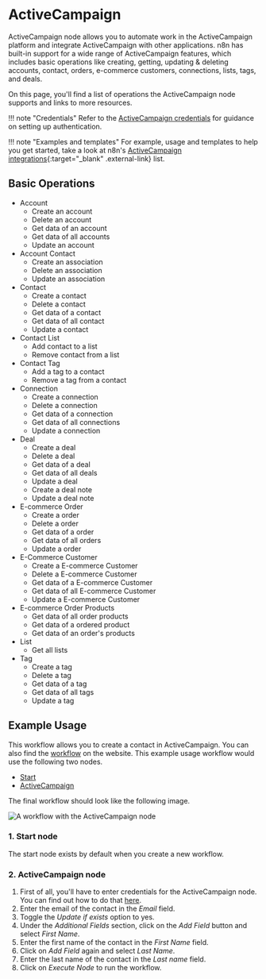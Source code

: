 # ActiveCampaign

ActiveCampaign node allows you to automate work in the ActiveCampaign platform and integrate ActiveCampaign with other applications. n8n has built-in support for a wide range of ActiveCampaign features, which includes basic operations like creating, getting, updating & deleting accounts, contact, orders, e-commerce customers, connections, lists, tags, and deals.

On this page, you'll find a list of operations the ActiveCampaign node supports and links to more resources.

!!! note "Credentials"
	Refer to the [ActiveCampaign credentials](https://docs.n8n.io/integrations/builtin/credentials/activecampaign/) for guidance on setting up authentication. 

!!! note "Examples and templates"
	For example, usage and templates to help you get started, take a look at n8n's [ActiveCampaign integrations](https://n8n.io/integrations/activecampaign/){:target="_blank" .external-link} list.


## Basic Operations

* Account
    * Create an account
    * Delete an account
    * Get data of an account
    * Get data of all accounts
    * Update an account
* Account Contact
    * Create an association
    * Delete an association
    * Update an association
* Contact
    * Create a contact
    * Delete a contact
    * Get data of a contact
    * Get data of all contact
    * Update a contact
* Contact List
    * Add contact to a list
    * Remove contact from a list
* Contact Tag
    * Add a tag to a contact
    * Remove a tag from a contact
* Connection
    * Create a connection
    * Delete a connection
    * Get data of a connection
    * Get data of all connections
    * Update a connection
* Deal
    * Create a deal
    * Delete a deal
    * Get data of a deal
    * Get data of all deals
    * Update a deal
    * Create a deal note
    * Update a deal note
* E-commerce Order
    * Create a order
    * Delete a order
    * Get data of a order
    * Get data of all orders
    * Update a order
* E-Commerce Customer
    * Create a E-commerce Customer
    * Delete a E-commerce Customer
    * Get data of a E-commerce Customer
    * Get data of all E-commerce Customer
    * Update a E-commerce Customer
* E-commerce Order Products
    * Get data of all order products
    * Get data of a ordered product
    * Get data of an order's products
* List
    * Get all lists
* Tag
    * Create a tag
    * Delete a tag
    * Get data of a tag
    * Get data of all tags
    * Update a tag

## Example Usage

This workflow allows you to create a contact in ActiveCampaign. You can also find the [workflow](https://n8n.io/workflows/412) on the website. This example usage workflow would use the following two nodes.
- [Start](/integrations/builtin/core-nodes/n8n-nodes-base.start/)
- [ActiveCampaign]()

The final workflow should look like the following image.

![A workflow with the ActiveCampaign node](/_images/integrations/builtin/app-nodes/activecampaign/workflow.png)

### 1. Start node

The start node exists by default when you create a new workflow.

### 2. ActiveCampaign node

1. First of all, you'll have to enter credentials for the ActiveCampaign node. You can find out how to do that [here](/integrations/builtin/credentials/activecampaign/).
2. Enter the email of the contact in the *Email* field.
3. Toggle the *Update if exists* option to yes.
4. Under the *Additional Fields* section, click on the *Add Field* button and select *First Name*.
5. Enter the first name of the contact in the *First Name* field.
6. Click on *Add Field* again and select *Last Name*.
7. Enter the last name of the contact in the *Last name* field.
8. Click on *Execute Node* to run the workflow.
